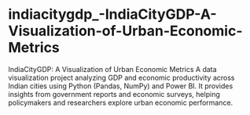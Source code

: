 # indiacitygdp_-IndiaCityGDP-A-Visualization-of-Urban-Economic-Metrics
IndiaCityGDP: A Visualization of Urban Economic Metrics A data visualization project analyzing GDP and economic productivity across Indian cities using Python (Pandas, NumPy) and Power BI. It provides insights from government reports and economic surveys, helping policymakers and researchers explore urban economic performance.
